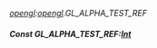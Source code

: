 _[opengl](../../modules/opengl/opengl-module.md):[opengl](../../modules/opengl/opengl-module.md).GL\_ALPHA\_TEST\_REF_
##### Const GL\_ALPHA\_TEST\_REF:[Int](../../modules/wonkey/wonkey-types-int.md)
